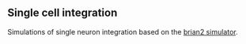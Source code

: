 ## Single cell integration

Simulations of single neuron integration based on the [brian2 simulator](https://brian2.readthedocs.io/en/stable/).